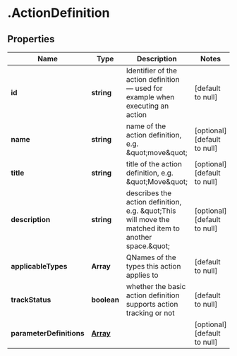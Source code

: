 # .ActionDefinition

## Properties
Name | Type | Description | Notes
------------ | ------------- | ------------- | -------------
**id** | **string** | Identifier of the action definition — used for example when executing an action | [default to null]
**name** | **string** | name of the action definition, e.g. \&quot;move\&quot; | [optional] [default to null]
**title** | **string** | title of the action definition, e.g. \&quot;Move\&quot; | [optional] [default to null]
**description** | **string** | describes the action definition, e.g. \&quot;This will move the matched item to another space.\&quot; | [optional] [default to null]
**applicableTypes** | **Array<string>** | QNames of the types this action applies to | [default to null]
**trackStatus** | **boolean** | whether the basic action definition supports action tracking or not | [default to null]
**parameterDefinitions** | [**Array<ActionParameterDefinition>**](ActionParameterDefinition.md) |  | [optional] [default to null]


